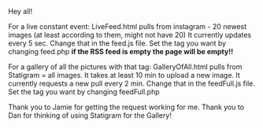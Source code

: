 Hey all!

For a live constant event:
LiveFeed.html pulls from instagram  - 20 newest images (at least according to them, might not have 20)
It currently updates every 5 sec. Change that in the feed.js file.
Set the tag you want by changing feed.php
**if the RSS feed is empty the page will be empty!!**

For a gallery of all the pictures with that tag:
GalleryOfAll.html pulls from Statigram = all images.
It takes at least 10 min to upload a new image. 
It currently requests a new pull every 2 min. Change that in the feedFull.js file.
Set the tag you want by changing feedFull.php


Thank you to Jamie for getting the request working for me.
Thank you to Dan for thinking of using Statigram for the Gallery!
